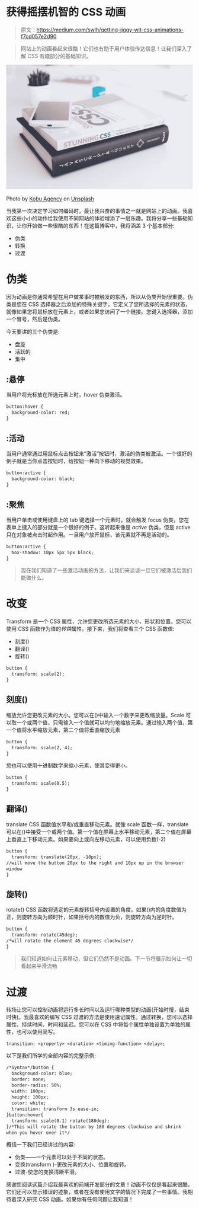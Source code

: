 # 获得摇摆机智的 CSS 动画

> 原文：<https://medium.com/swlh/getting-jiggy-wit-css-animations-f7cd057e2d90>

> 网站上的动画看起来很酷！它们也有助于用户体验传达信息！让我们深入了解 CSS 有趣部分的基础知识。

![](img/9c12c5808784b445b3bd4d326756f970.png)

Photo by [Kobu Agency](https://unsplash.com/@kobuagency?utm_source=medium&utm_medium=referral) on [Unsplash](https://unsplash.com?utm_source=medium&utm_medium=referral)

当我第一次决定学习如何编码时，最让我兴奋的事情之一就是网站上的动画。我喜欢这些小小的动作给我使用不同网站的体验增添了一层乐趣。我将分享一些基础知识，让你开始做一些很酷的东西！在这篇博客中，我将涵盖 3 个基本部分:

*   伪类
*   转换
*   过渡

# 伪类

因为动画是你通常希望在用户做某事时被触发的东西，所以从伪类开始很重要。伪类是您在 CSS 选择器之后添加的特殊关键字，它定义了您所选择的元素的状态，就像如果您将鼠标放在元素上，或者如果您访问了一个链接。您键入选择器，添加一个冒号，然后是伪类。

今天要讲的三个伪类是:

*   盘旋
*   活跃的
*   集中

## :悬停

当用户将光标放在所选元素上时，hover 伪类激活。

```
button:hover {
  background-color: red;
}
```

## :活动

当用户通常通过用鼠标点击按钮来“激活”按钮时，激活的伪类被激活。一个很好的例子就是当你点击按钮时，给按钮一种向下移动的视觉效果。

```
button:active {
  background-color: black;
}
```

## :聚焦

当用户单击或使用键盘上的 tab 键选择一个元素时，就会触发 focus 伪类，您在表单上键入的部分就是一个很好的例子。这听起来像是 *active* 伪类，但是 active 只在对象被点击时起作用。一旦用户放开鼠标，该元素就不再是活动的。

```
button:active {
  box-shadow: 10px 5px 5px black;
}
```

> 现在我们知道了一些激活动画的方法，让我们来谈谈一旦它们被激活后我们能做什么。

# 改变

Transform 是一个 CSS 属性，允许您更改所选元素的大小、形状和位置。您可以使用 CSS 函数作为值的*转换*属性。接下来，我们将查看三个 CSS 函数值:

*   刻度()
*   翻译()
*   旋转()

```
button {
  transform: scale(2);
}
```

## 刻度()

缩放允许您更改元素的大小。您可以在()中输入一个数字来更改缩放量。Scale 可以取一个或两个值，只需输入一个值就可以均匀地缩放元素。通过输入两个值，第一个值将水平缩放元素，第二个值将垂直缩放元素

```
button {
  transform: scale(2, 4);
}
```

您也可以使用十进制数字来缩小元素，使其变得更小。

```
button {
  transform: scale(0.5);
}
```

## **翻译()**

translate CSS 函数值水平和/或垂直移动元素。就像 scale 函数一样，translate 可以在()中接受一个或两个值。第一个值在屏幕上水平移动元素，第二个值在屏幕上垂直上下移动元素。如果要向上或向左移动元素，可以使用负数(-2)

```
button {
  transform: translate(20px, -10px); 
//will move the button 20px to the right and 10px up in the browser window
}
```

## 旋转()

rotate() CSS 函数将选定的元素旋转括号内设置的角度。如果()内的角度数值为正，则旋转方向为顺时针，如果括号内的数值为负，则旋转方向为逆时针。

```
button {
  transform: rotate(45deg);
/*will rotate the element 45 degrees clockwise*/
}
```

> 我们知道如何让元素移动，但它们仍然不是动画。下一节将展示如何让一切看起来平滑流畅

# 过渡

转场让您可以控制动画将运行多长时间以及运行哪种类型的动画(开始时慢，结束时快)。我最喜欢的编写 CSS 过渡的方法是使用速记属性。通过转换，您可以选择属性、持续时间、时间和延迟。您可以在 CSS 中将每个属性单独设置为单独的属性，也可以使用简写。

```
transition: <property> <duration> <timing-function> <delay>;
```

以下是我们所学的全部内容的完整示例:

```
/*Syntax*/button {
  background-color: blue;
  border: none;
  border-radius: 50%;
  width: 100px;
  height: 100px;
  color: white;
  transition: transform 3s ease-in;
}button:hover{
  transform: scale(0.1) rotate(180deg);
}/*This will rotate the button by 180 degrees clockwise and shrink  when you hover over it*/
```

概括一下我们已经讲过的内容:

*   伪类——一个元素可以处于不同的状态。
*   变换(transform )-更改元素的大小、位置和旋转。
*   过渡-使您的变换清晰平滑。

感谢您阅读这篇介绍我最喜欢的前端开发部分的文章！动画不仅仅是看起来很酷，它们还可以显示错误的迹象，或者在没有使用文字的情况下完成了一些事情。我期待着深入研究 CSS 动画。如果你有任何问题让我知道！